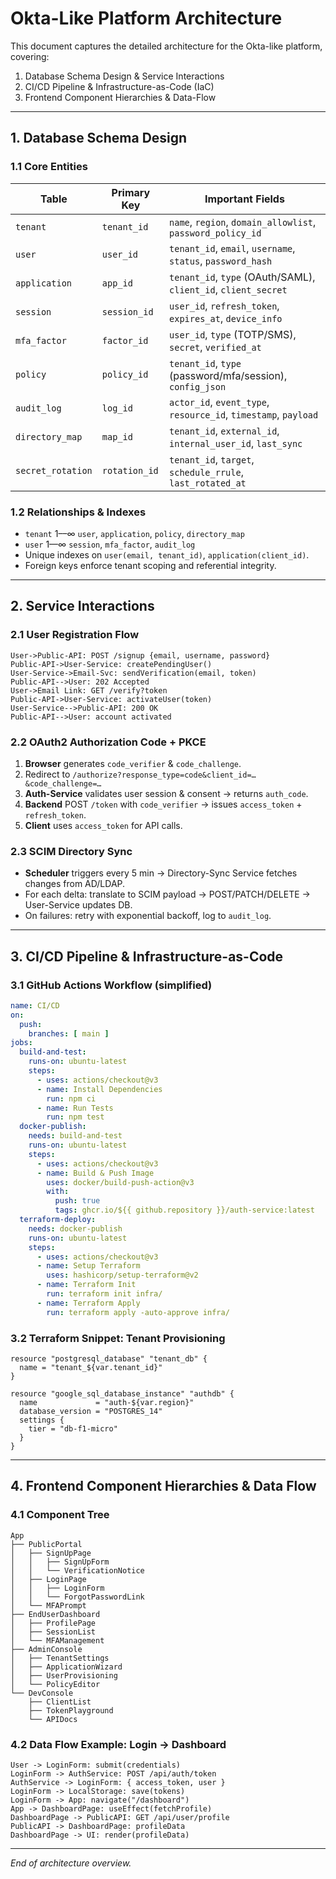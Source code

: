 # Okta-Like Platform Architecture

This document captures the detailed architecture for the Okta-like platform, covering:

1. Database Schema Design & Service Interactions
2. CI/CD Pipeline & Infrastructure-as-Code (IaC)
3. Frontend Component Hierarchies & Data-Flow

---

## 1. Database Schema Design

### 1.1 Core Entities

| Table             | Primary Key   | Important Fields                                                |
| ----------------- | ------------- | --------------------------------------------------------------- |
| `tenant`          | `tenant_id`   | `name`, `region`, `domain_allowlist`, `password_policy_id`      |
| `user`            | `user_id`     | `tenant_id`, `email`, `username`, `status`, `password_hash`     |
| `application`     | `app_id`      | `tenant_id`, `type` (OAuth/SAML), `client_id`, `client_secret`  |
| `session`         | `session_id`  | `user_id`, `refresh_token`, `expires_at`, `device_info`         |
| `mfa_factor`      | `factor_id`   | `user_id`, `type` (TOTP/SMS), `secret`, `verified_at`           |
| `policy`          | `policy_id`   | `tenant_id`, `type` (password/mfa/session), `config_json`       |
| `audit_log`       | `log_id`      | `actor_id`, `event_type`, `resource_id`, `timestamp`, `payload` |
| `directory_map`   | `map_id`      | `tenant_id`, `external_id`, `internal_user_id`, `last_sync`     |
| `secret_rotation` | `rotation_id` | `tenant_id`, `target`, `schedule_rrule`, `last_rotated_at`      |

### 1.2 Relationships & Indexes

* `tenant` 1––∞ `user`, `application`, `policy`, `directory_map`
* `user` 1––∞ `session`, `mfa_factor`, `audit_log`
* Unique indexes on `user(email, tenant_id)`, `application(client_id)`.
* Foreign keys enforce tenant scoping and referential integrity.

---

## 2. Service Interactions

### 2.1 User Registration Flow

```sequence
User->Public-API: POST /signup {email, username, password}
Public-API->User-Service: createPendingUser()
User-Service->Email-Svc: sendVerification(email, token)
Public-API-->User: 202 Accepted
User->Email Link: GET /verify?token
Public-API->User-Service: activateUser(token)
User-Service-->Public-API: 200 OK
Public-API-->User: account activated
```

### 2.2 OAuth2 Authorization Code + PKCE

1. **Browser** generates `code_verifier` & `code_challenge`.
2. Redirect to `/authorize?response_type=code&client_id=…&code_challenge=…`
3. **Auth-Service** validates user session & consent → returns `auth_code`.
4. **Backend** POST `/token` with `code_verifier` → issues `access_token` + `refresh_token`.
5. **Client** uses `access_token` for API calls.

### 2.3 SCIM Directory Sync

* **Scheduler** triggers every 5 min → Directory-Sync Service fetches changes from AD/LDAP.
* For each delta: translate to SCIM payload → POST/PATCH/DELETE → User-Service updates DB.
* On failures: retry with exponential backoff, log to `audit_log`.

---

## 3. CI/CD Pipeline & Infrastructure-as-Code

### 3.1 GitHub Actions Workflow (simplified)

```yaml
name: CI/CD
on:
  push:
    branches: [ main ]
jobs:
  build-and-test:
    runs-on: ubuntu-latest
    steps:
      - uses: actions/checkout@v3
      - name: Install Dependencies
        run: npm ci
      - name: Run Tests
        run: npm test
  docker-publish:
    needs: build-and-test
    runs-on: ubuntu-latest
    steps:
      - uses: actions/checkout@v3
      - name: Build & Push Image
        uses: docker/build-push-action@v3
        with:
          push: true
          tags: ghcr.io/${{ github.repository }}/auth-service:latest
  terraform-deploy:
    needs: docker-publish
    runs-on: ubuntu-latest
    steps:
      - uses: actions/checkout@v3
      - name: Setup Terraform
        uses: hashicorp/setup-terraform@v2
      - name: Terraform Init
        run: terraform init infra/
      - name: Terraform Apply
        run: terraform apply -auto-approve infra/
```

### 3.2 Terraform Snippet: Tenant Provisioning

```hcl
resource "postgresql_database" "tenant_db" {
  name = "tenant_${var.tenant_id}"
}

resource "google_sql_database_instance" "authdb" {
  name             = "auth-${var.region}"
  database_version = "POSTGRES_14"
  settings {
    tier = "db-f1-micro"
  }
}
```

---

## 4. Frontend Component Hierarchies & Data Flow

### 4.1 Component Tree

```
App
├── PublicPortal
│   ├── SignUpPage
│   │   ├── SignUpForm
│   │   └── VerificationNotice
│   ├── LoginPage
│   │   ├── LoginForm
│   │   └── ForgotPasswordLink
│   └── MFAPrompt
├── EndUserDashboard
│   ├── ProfilePage
│   ├── SessionList
│   └── MFAManagement
├── AdminConsole
│   ├── TenantSettings
│   ├── ApplicationWizard
│   ├── UserProvisioning
│   └── PolicyEditor
└── DevConsole
    ├── ClientList
    ├── TokenPlayground
    └── APIDocs
```

### 4.2 Data Flow Example: Login → Dashboard

```flow
User -> LoginForm: submit(credentials)
LoginForm -> AuthService: POST /api/auth/token
AuthService -> LoginForm: { access_token, user }
LoginForm -> LocalStorage: save(tokens)
LoginForm -> App: navigate("/dashboard")
App -> DashboardPage: useEffect(fetchProfile)
DashboardPage -> PublicAPI: GET /api/user/profile
PublicAPI -> DashboardPage: profileData
DashboardPage -> UI: render(profileData)
```

---

*End of architecture overview.*
